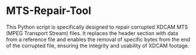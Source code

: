 # MTS-Repair-Tool
This Python script is specifically designed to repair corrupted XDCAM MTS (MPEG Transport Stream) files. It replaces the header section with data from a reference file and enables the removal of specific bytes from the end of the corrupted file, ensuring the integrity and usability of XDCAM footage.
